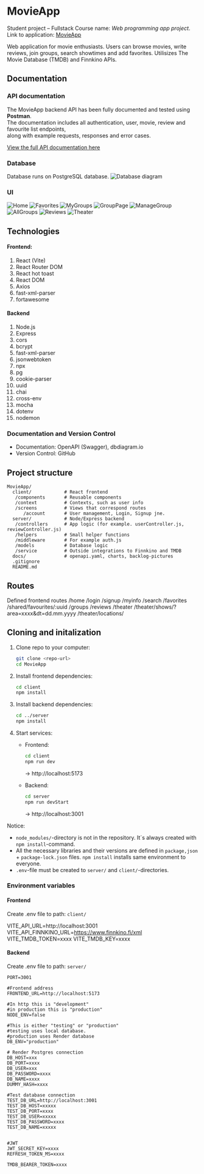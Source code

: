 # MovieApp
Student project – Fullstack
Course name: *Web programming app project*.
Link to application: [MovieApp](https://movieapp-r1hx.onrender.com)

Web application for movie enthusiasts. 
Users can browse movies, write reviews, join groups, search showtimes and add favorites.
Utilisizes The Movie Database (TMDB) and Finnkino APIs.

## Documentation

### API documentation
The MovieApp backend API has been fully documented and tested using **Postman**.  
The documentation includes all authentication, user, movie, review and favourite list endpoints,  
along with example requests, responses and error cases.

[View the full API documentation here](https://documenter.getpostman.com/view/41009671/2sB3QKq9eq)

### Database
Database runs on PostgreSQL database. 
![Database diagram](docs/ERD.png)


### UI
![Home](docs/Final%20UI/Home.png)
![Favorites](docs/Final%20UI/Favorites.png)
![MyGroups](docs/Final%20UI/MyGroups.png)
![GroupPage](docs/Final%20UI/GroupPage.png)
![ManageGroup](docs/Final%20UI/ManageGroup.png)
![AllGroups](docs/Final%20UI/AllGroups.png)
![Reviews](docs/Final%20UI/ReviewsPage.png)
![Theater](docs/Final%20UI/Theater.png)

## Technologies
#### Frontend:
<ol>
   <li>React (Vite)</li>
   <li>React Router DOM</li>
   <li>React hot toast</li>
   <li>React DOM</li>
   <li>Axios</li>
   <li>fast-xml-parser</li>
   <li>fortawesome</li>
</ol>

#### Backend
<ol>
   <li>Node.js</li>
   <li>Express</li>
   <li>cors</li>
   <li>bcrypt</li>
   <li>fast-xml-parser</li>
   <li>jsonwebtoken</li>
   <li>npx</li>
   <li>pg</li>
   <li>cookie-parser</li>
   <li>uuid</li>
   <li>chai</li>
   <li>cross-env</li>
   <li>mocha</li>
   <li>dotenv</li>
   <li>nodemon</li>
</ol>

### Documentation and Version Control
- Documentation: OpenAPI (Swagger), dbdiagram.io
- Version Control: GitHub

## Project structure
```
MovieApp/
  client/            # React frontend
   /components       # Reusable components
   /context          # Contexts, such as user info
   /screens          # Views that correspond routes
      /account       # User management, Login, Signup jne.
  server/            # Node/Express backend
   /controllers      # App logic (for example. userController.js, reviewController.js)
   /helpers          # Small helper functions
   /middleware       # For example auth.js
   /models           # Database logic
   /service          # Outside integrations to Finnkino and TMDB
  docs/              # openapi.yaml, charts, backlog-pictures
  .gitignore
  README.md
```

## Routes
Defined frontend routes
   /home
   /login
   /signup
   /myinfo
   /search
   /favorites
   /shared/favourites/:uuid
   /groups
   /reviews
   /theater
   /theater/shows/?area=xxxx&dt=dd.mm.yyyy
   /theater/locations/

## Cloning and initalization
1. Clone repo to your computer:
   ```bash
   git clone <repo-url>
   cd MovieApp
   ```

2. Install frontend dependencies:
   ```bash
   cd client
   npm install
   ```

3. Install backend dependencies:
   ```bash
   cd ../server
   npm install
   ```

4. Start services:
   - Frontend:
     ```bash
     cd client
     npm run dev
     ```
     → http://localhost:5173

   - Backend:
     ```bash
     cd server
     npm run devStart
     ```
     → http://localhost:3001

Notice:
- `node_modules/`-directory is not in the repository. It´s always created with `npm install`-command.
- All the necessary libraries and their versions are defined in `package,json` + `package-lock.json` files. `npm install` installs same environment to everyone.
- `.env`-file must be created to `server/` and `client/`-directories.



### Environment variables
#### Frontend
Create .env file to path: `client/`

VITE_API_URL=http://localhost:3001
VITE_API_FINNKINO_URL=https://www.finnkino.fi/xml
VITE_TMDB_TOKEN=xxxx
VITE_TMDB_KEY=xxxx

#### Backend
Create .env file to path: `server/`
```
PORT=3001

#Frontend address
FRONTEND_URL=http://localhost:5173

#In http this is "development"
#in production this is "production"
NODE_ENV=false

#This is either "testing" or "production"
#testing uses local database.
#production uses Render database
DB_ENV="production"

# Render Postgres connection
DB_HOST=xxx
DB_PORT=xxxx
DB_USER=xxx
DB_PASSWORD=xxxx
DB_NAME=xxxx
DUMMY_HASH=xxxx

#Test database connection
TEST_DB_URL=http://localhost:3001
TEST_DB_HOST=xxxxx
TEST_DB_PORT=xxxx
TEST_DB_USER=xxxxx
TEST_DB_PASSWORD=xxxx
TEST_DB_NAME=xxxxx


#JWT
JWT_SECRET_KEY=xxxx
REFRESH_TOKEN_MS=xxxx

TMDB_BEARER_TOKEN=xxxx
```
